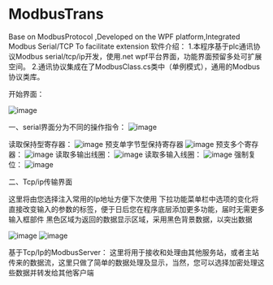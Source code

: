 # ModbusTrans
Base on ModbusProtocol ,Developed on the WPF platform,Integrated Modbus Serial/TCP To facilitate extension
软件介绍：
1.本程序基于plc通讯协议Modbus serial/tcp/ip开发，使用.net wpf平台界面，功能界面预留多处可扩展空间。
2.通讯协议集成在了ModbusClass.cs类中（单例模式），通用的Modbus协议类库。

开始界面：

![image](https://user-images.githubusercontent.com/64838899/110805434-08eacc00-82bc-11eb-901f-bbecc79aafc2.png)

一、serial界面分为不同的操作指令：
![image](https://user-images.githubusercontent.com/64838899/110805543-25870400-82bc-11eb-9a41-88b3fd05225b.png)

读取保持型寄存器：
![image](https://user-images.githubusercontent.com/64838899/110805603-36d01080-82bc-11eb-9430-506fbf19ceff.png)
预支单字节型保持寄存器
![image](https://user-images.githubusercontent.com/64838899/110805662-451e2c80-82bc-11eb-8431-82f1d5162715.png)
预支多个寄存器：
![image](https://user-images.githubusercontent.com/64838899/110805701-4d766780-82bc-11eb-9b72-bb850b228481.png)
读取多输出线圈：
![image](https://user-images.githubusercontent.com/64838899/110805744-5830fc80-82bc-11eb-88d4-28b9b3903068.png)
读取多输入线圈：
![image](https://user-images.githubusercontent.com/64838899/110805786-60893780-82bc-11eb-81ab-546afb89e620.png)
强制复位：
![image](https://user-images.githubusercontent.com/64838899/110805822-697a0900-82bc-11eb-81e2-92a17b88a084.png)

二、Tcp/ip传输界面

这里将由您选择注入常用的Ip地址方便下次使用
下拉功能菜单栏中选项的变化将直接改变输入的参数的标签，便于日后您在程序底层添加更多功能，届时无需更多输入框部件
黑色区域为返回的数据显示区域，采用黑色背景数据，以突出数据

![image](https://user-images.githubusercontent.com/64838899/110806001-9b8b6b00-82bc-11eb-984e-8eb378c9b669.png)
![image](https://user-images.githubusercontent.com/64838899/110806809-63385c80-82bd-11eb-8106-a808584389fe.png)

基于Tcp/Ip的ModbusServer：
这里将用于接收和处理由其他服务站，或者主站传来的数据流，这里只做了简单的数据处理及显示，当然，您可以选择加密处理这些数据并转发给其他客户端
